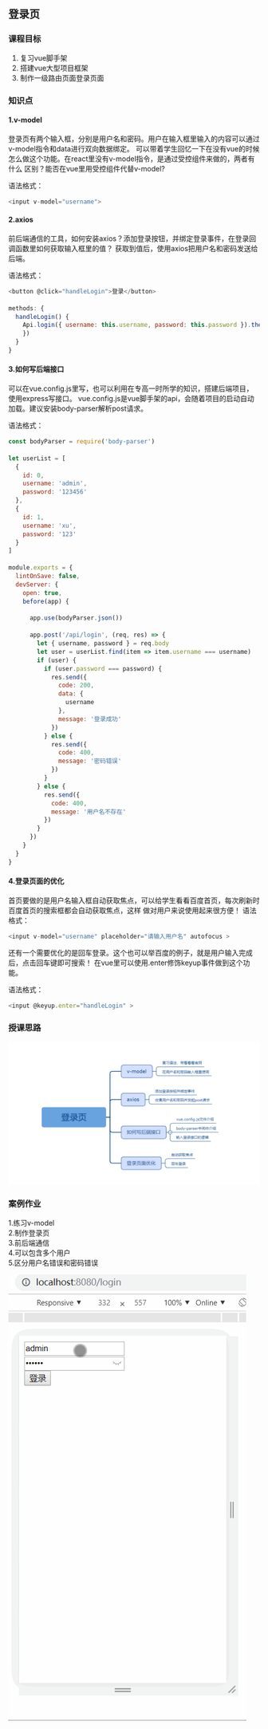 ## 登录页

### 课程目标

1. 复习vue脚手架
2. 搭建vue大型项目框架
3. 制作一级路由页面登录页面

### 知识点

#### 1.v-model
  登录页有两个输入框，分别是用户名和密码。用户在输入框里输入的内容可以通过v-model指令和data进行双向数据绑定。
  可以带着学生回忆一下在没有vue的时候怎么做这个功能。在react里没有v-model指令，是通过受控组件来做的，两者有什么
  区别？能否在vue里用受控组件代替v-model?
  
  语法格式：
```js
<input v-model="username">
```

#### 2.axios
  前后端通信的工具，如何安装axios？添加登录按钮，并绑定登录事件，在登录回调函数里如何获取输入框里的值？
  获取到值后，使用axios把用户名和密码发送给后端。

  语法格式：
```js
<button @click="handleLogin">登录</button>

methods: {
  handleLogin() {
    Api.login({ username: this.username, password: this.password }).then(res => {
    })
  }
}
```

#### 3.如何写后端接口
  可以在vue.config.js里写，也可以利用在专高一时所学的知识，搭建后端项目，使用express写接口。
  vue.config.js是vue脚手架的api，会随着项目的启动自动加载。建议安装body-parser解析post请求。

  语法格式：
```js
const bodyParser = require('body-parser')

let userList = [
  {
    id: 0,
    username: 'admin',
    password: '123456'
  },
  {
    id: 1,
    username: 'xu',
    password: '123'
  }
]

module.exports = {
  lintOnSave: false,
  devServer: {
    open: true,
    before(app) {

      app.use(bodyParser.json())

      app.post('/api/login', (req, res) => {
        let { username, password } = req.body
        let user = userList.find(item => item.username === username)
        if (user) {
          if (user.password === password) {
            res.send({
              code: 200,
              data: {
                username
              },
              message: '登录成功'
            })
          } else {
            res.send({
              code: 400,
              message: '密码错误'
            })
          }
        } else {
          res.send({
            code: 400,
            message: '用户名不存在'
          })
        }
      })
    }
  }
}
```

#### 4.登录页面的优化
  首页要做的是用户名输入框自动获取焦点，可以给学生看看百度首页，每次刷新时百度首页的搜索框都会自动获取焦点，这样
  做对用户来说使用起来很方便！
  语法格式：
```js
<input v-model="username" placeholder="请输入用户名" autofocus >
```
  还有一个需要优化的是回车登录。这个也可以举百度的例子，就是用户输入完成后，点击回车键即可搜索！
  在vue里可以使用.enter修饰keyup事件做到这个功能。

  语法格式：
```js
<input @keyup.enter="handleLogin" >
```

### 授课思路

![](..\images\01登录页_思路图.png)

### 案例作业

1.练习v-model  
2.制作登录页  
3.前后端通信  
4.可以包含多个用户  
5.区分用户名错误和密码错误  

![](..\images\01登录页_作业.gif)


